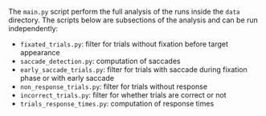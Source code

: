 The `main.py` script perform the full analysis of the runs inside the `data`
directory.
The scripts below are subsections of the analysis and can be run independently:
- `fixated_trials.py`: filter for trials without fixation before target
appearance
- `saccade_detection.py`: computation of saccades
- `early_saccade_trials.py`: filter for trials with saccade during fixation phase or with early saccade
- `non_response_trials.py`: filter for trials without response
- `incorrect_trials.py`: filter for whether trials are correct or not
- `trials_response_times.py`: computation of response times
